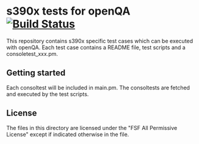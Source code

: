 # s390x tests for openQA [![Build Status](http://9.152.146.121:8080/buildStatus/icon?job=Suse_distributing_test/master)](http://9.152.146.121:8080/job/Suse_distributing_test/job/master/)

This repository contains s390x specific test cases which can be executed with openQA. 
Each test case contains a README file, test scripts and a consoletest_xxx.pm.

## Getting started
Each consoltest will be included in main.pm. The consoltests are fetched and executed by the test scripts.


## License  
The files in this directory are licensed under the "FSF All Permissive License" except if indicated otherwise in the file.
